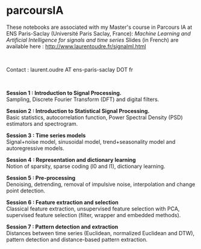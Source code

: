 # parcoursIA
These notebooks are associated with my Master's course in Parcours IA at ENS Paris-Saclay (Université Paris Saclay, France): *Machine Learning and Artificial Intelligence for signals and time series*
Slides (in French) are available here : http://www.laurentoudre.fr/signalml.html

<br>

Contact : laurent.oudre AT ens-paris-saclay DOT fr

<br>

**Session 1 : Introduction to Signal Processing.**<br>
Sampling, Discrete Fourier Transform (DFT) and digital filters.

**Session 2 : Introduction to Statistical Signal Processing.**<br>
Basic statistics, autocorrelation function, Power Spectral Density (PSD) estimators and spectrogram.

**Session 3 : Time series models**<br>
Signal+noise model, sinusoidal model, trend+seasonality model and autoregressive models.

**Session 4 : Representation and dictionary learning**<br>
Notion of sparsity, sparse coding (l0 and l1), dictionary learning.

**Session 5 : Pre-processing**<br>
Denoising, detrending, removal of impulsive noise, interpolation and change point detection.

**Session 6 : Feature extraction and selection**<br>
Classical feature extraction, unsupervised feature selection with PCA, supervised feature selection (filter, wrapper and embedded methods).

**Session 7 : Pattern detection and extraction**<br>
Distances between time series (Euclidean, normalized Euclidean and DTW), pattern detection and distance-based pattern extraction.
